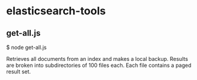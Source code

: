 # elasticsearch-tools

## get-all.js

$ node get-all.js <index> <backupDirectory>

Retrieves all documents from an index and makes a local backup. Results are broken into subdirectories of 100 files each. Each file contains a paged result set.
